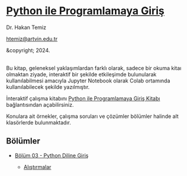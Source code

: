 # [Python ile Programlamaya Giriş](Python-ile-Programlamaya-Giris.ipynb) 
Dr. Hakan Temiz

htemiz@artvin.edu.tr

&copyright; 2024.

</br>
Bu kitap, geleneksel yaklaşımlardan farklı olarak, sadece bir okuma kitaı olmaktan ziyade, interaktif bir şekilde etkileşimde bulunularak kullanılabilmesi amacıyla Jupyter Notebook olarak Colab ortamında kullanılabilecek şekilde yazılmıştır. 

İnteraktif çalışma kitabını [Python ile Programlamaya Giriş Kitabı](Python-ile-Programlamaya-Giris.ipynb) bağlantısından açabilirsiniz.

Konulara ait örnekler, çalışma soruları ve çözümler bölümler halinde alt klasörlerde bulunmaktadır.

## Bölümler

* [Bölüm 03 - Python Diline Giriş](Bolum-03-Python-Diline-Giris/)
  
  * [Alıştırmalar](Bolum-03-Python-Diline-Giris/Exercises_Pythona_Giris.ipynb)

